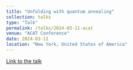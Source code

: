 ```yaml
---
title: "Unfolding with quantum annealing"
collection: talks
type: "Talk"
permalink: /talks/2024-03-11-acat
venue: "ACAT Conference"
date: 2024-03-11
location: "New York, United States of America"
---
```


[Link to the talk](https://indico.cern.ch/event/1330797/contributions/5796497/)

